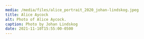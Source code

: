 ```yaml
---
media: /media/files/alice_portrait_2020_johan-lindskog.jpeg
title: Alice Aycock
alt: Photo of Alice Aycock.
caption: Photo by Johan Lindskog
date: 2021-11-10T15:55:00-0500
---
```

